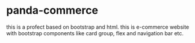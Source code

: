 ﻿# panda-commerce
this is a profect based on bootstrap and html. this is e-commerce website with bootstrap components like card group, flex and navigation bar etc.
